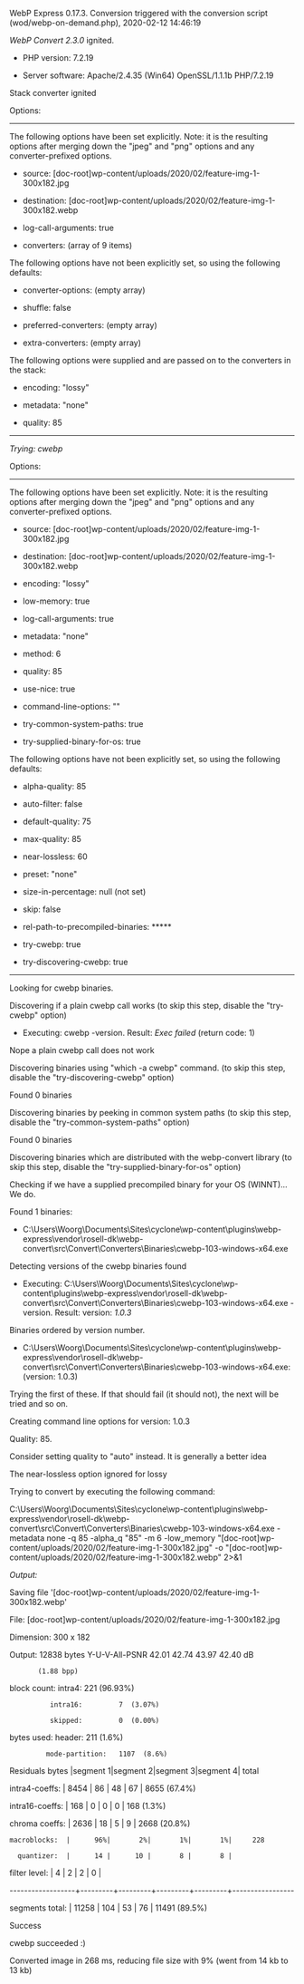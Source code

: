 WebP Express 0.17.3. Conversion triggered with the conversion script (wod/webp-on-demand.php), 2020-02-12 14:46:19

*WebP Convert 2.3.0*  ignited.
- PHP version: 7.2.19
- Server software: Apache/2.4.35 (Win64) OpenSSL/1.1.1b PHP/7.2.19

Stack converter ignited

Options:
------------
The following options have been set explicitly. Note: it is the resulting options after merging down the "jpeg" and "png" options and any converter-prefixed options.
- source: [doc-root]wp-content/uploads/2020/02/feature-img-1-300x182.jpg
- destination: [doc-root]wp-content/uploads/2020/02/feature-img-1-300x182.webp
- log-call-arguments: true
- converters: (array of 9 items)

The following options have not been explicitly set, so using the following defaults:
- converter-options: (empty array)
- shuffle: false
- preferred-converters: (empty array)
- extra-converters: (empty array)

The following options were supplied and are passed on to the converters in the stack:
- encoding: "lossy"
- metadata: "none"
- quality: 85
------------


*Trying: cwebp* 

Options:
------------
The following options have been set explicitly. Note: it is the resulting options after merging down the "jpeg" and "png" options and any converter-prefixed options.
- source: [doc-root]wp-content/uploads/2020/02/feature-img-1-300x182.jpg
- destination: [doc-root]wp-content/uploads/2020/02/feature-img-1-300x182.webp
- encoding: "lossy"
- low-memory: true
- log-call-arguments: true
- metadata: "none"
- method: 6
- quality: 85
- use-nice: true
- command-line-options: ""
- try-common-system-paths: true
- try-supplied-binary-for-os: true

The following options have not been explicitly set, so using the following defaults:
- alpha-quality: 85
- auto-filter: false
- default-quality: 75
- max-quality: 85
- near-lossless: 60
- preset: "none"
- size-in-percentage: null (not set)
- skip: false
- rel-path-to-precompiled-binaries: *****
- try-cwebp: true
- try-discovering-cwebp: true
------------

Looking for cwebp binaries.
Discovering if a plain cwebp call works (to skip this step, disable the "try-cwebp" option)
- Executing: cwebp -version. Result: *Exec failed* (return code: 1)
Nope a plain cwebp call does not work
Discovering binaries using "which -a cwebp" command. (to skip this step, disable the "try-discovering-cwebp" option)
Found 0 binaries
Discovering binaries by peeking in common system paths (to skip this step, disable the "try-common-system-paths" option)
Found 0 binaries
Discovering binaries which are distributed with the webp-convert library (to skip this step, disable the "try-supplied-binary-for-os" option)
Checking if we have a supplied precompiled binary for your OS (WINNT)... We do.
Found 1 binaries: 
- C:\Users\Woorg\Documents\Sites\cyclone\wp-content\plugins\webp-express\vendor\rosell-dk\webp-convert\src\Convert\Converters\Binaries\cwebp-103-windows-x64.exe
Detecting versions of the cwebp binaries found
- Executing: C:\Users\Woorg\Documents\Sites\cyclone\wp-content\plugins\webp-express\vendor\rosell-dk\webp-convert\src\Convert\Converters\Binaries\cwebp-103-windows-x64.exe -version. Result: version: *1.0.3*
Binaries ordered by version number.
- C:\Users\Woorg\Documents\Sites\cyclone\wp-content\plugins\webp-express\vendor\rosell-dk\webp-convert\src\Convert\Converters\Binaries\cwebp-103-windows-x64.exe: (version: 1.0.3)
Trying the first of these. If that should fail (it should not), the next will be tried and so on.
Creating command line options for version: 1.0.3
Quality: 85. 
Consider setting quality to "auto" instead. It is generally a better idea
The near-lossless option ignored for lossy
Trying to convert by executing the following command:
C:\Users\Woorg\Documents\Sites\cyclone\wp-content\plugins\webp-express\vendor\rosell-dk\webp-convert\src\Convert\Converters\Binaries\cwebp-103-windows-x64.exe -metadata none -q 85 -alpha_q "85" -m 6 -low_memory "[doc-root]wp-content/uploads/2020/02/feature-img-1-300x182.jpg" -o "[doc-root]wp-content/uploads/2020/02/feature-img-1-300x182.webp" 2>&1

*Output:* 
Saving file '[doc-root]wp-content/uploads/2020/02/feature-img-1-300x182.webp'
File:      [doc-root]wp-content/uploads/2020/02/feature-img-1-300x182.jpg
Dimension: 300 x 182
Output:    12838 bytes Y-U-V-All-PSNR 42.01 42.74 43.97   42.40 dB
           (1.88 bpp)
block count:  intra4:        221  (96.93%)
              intra16:         7  (3.07%)
              skipped:         0  (0.00%)
bytes used:  header:            211  (1.6%)
             mode-partition:   1107  (8.6%)
 Residuals bytes  |segment 1|segment 2|segment 3|segment 4|  total
  intra4-coeffs:  |    8454 |      86 |      48 |      67 |    8655  (67.4%)
 intra16-coeffs:  |     168 |       0 |       0 |       0 |     168  (1.3%)
  chroma coeffs:  |    2636 |      18 |       5 |       9 |    2668  (20.8%)
    macroblocks:  |      96%|       2%|       1%|       1%|     228
      quantizer:  |      14 |      10 |       8 |       8 |
   filter level:  |       4 |       2 |       2 |       0 |
------------------+---------+---------+---------+---------+-----------------
 segments total:  |   11258 |     104 |      53 |      76 |   11491  (89.5%)

Success
cwebp succeeded :)

Converted image in 268 ms, reducing file size with 9% (went from 14 kb to 13 kb)
